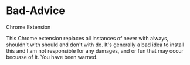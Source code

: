 # Bad-Advice
Chrome Extension

This Chrome extension replaces all instances of never with always, shouldn't with should and don't with do.  It's generally a bad idea to install this and I am not responsible for any damages, and or fun that may occur becuase of it.  You have been warned.
